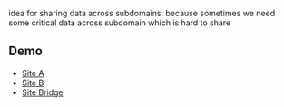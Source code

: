 idea for sharing data across subdomains, because sometimes we need some critical data across subdomain which is hard to share

## Demo
- [Site A](https://a.72hoor.in)
- [Site B](https://b.72hoor.in)
- [Site Bridge](https://bridge.72hoor.in)
